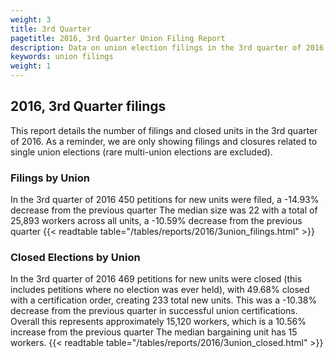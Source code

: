 ```yaml
---
weight: 3
title: 3rd Quarter
pagetitle: 2016, 3rd Quarter Union Filing Report
description: Data on union election filings in the 3rd quarter of 2016
keywords: union filings
weight: 1
---
```


## 2016, 3rd Quarter filings

This report details the number of filings and closed units in the 3rd quarter of 2016. As a reminder, we are only showing filings and closures related to single union elections (rare multi-union elections are excluded).

### Filings by Union
In the 3rd quarter of 2016 450 petitions for new units were filed, a -14.93% decrease from the previous quarter The median size was 22 with a total of 25,893 workers across all units, a -10.59% decrease from the previous quarter
{{< readtable table="/tables/reports/2016/3union_filings.html" >}}

### Closed Elections by Union
In the 3rd quarter of 2016 469 petitions for new units were closed (this includes petitions where no election was ever held), with 49.68% closed with a certification order, creating 233 total new units. This was a -10.38% decrease from the previous quarter in successful union certifications. Overall this represents approximately 15,120 workers, which is a 10.56% increase from the previous quarter The median bargaining unit has 15 workers.
{{< readtable table="/tables/reports/2016/3union_closed.html" >}}
